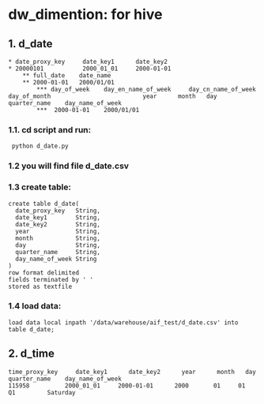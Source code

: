 # dw_dimention: for hive
## 1. d_date
```
* date_proxy_key     date_key1      date_key2        
* 20000101           2000_01_01     2000-01-01
	** full_date    date_name 
	** 2000-01-01   2000/01/01
        *** day_of_week    day_en_name_of_week     day_cn_name_of_week       day_of_month                          year      month   day      quarter_name    day_name_of_week                              
        ***  2000-01-01    2000/01/01    
```
### 1.1. cd script and run:
```
 python d_date.py
 ```
### 1.2  you will find file d_date.csv
### 1.3   create table:
```
create table d_date(
  date_proxy_key   String,
  date_key1        String,
  date_key2        String,
  year             String,
  month            String,
  day              String,
  quarter_name     String,
  day_name_of_week String
)
row format delimited
fields terminated by ' '
stored as textfile
```
###  1.4 load data:
```
load data local inpath '/data/warehouse/aif_test/d_date.csv' into table d_date;
```
## 2. d_time
```
time_proxy_key     date_key1      date_key2      year      month   day      quarter_name    day_name_of_week
115958          2000_01_01     2000-01-01      2000       01     01             Q1         Saturday
```